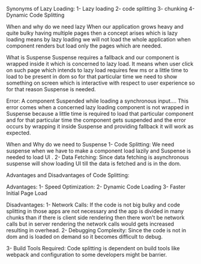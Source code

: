 Synonyms of Lazy Loading:
1- Lazy loading
2- code splitting
3- chunking
4- Dynamic Code Splitting

When and why do we need lazy
When our application grows heavy and quite bulky having multiple pages then a concept arises which is lazy loading means by lazy loading we will not load the whole application when component renders but load only the pages which are needed.

What is Suspense
Suspense requires a fallback and our component is wrapped inside it which is concerned to lazy load. It means when user click on such page which intends to lazy load requires few ms or a little time to load to be present in dom so for that particular time we need to show something on screen which is interactive with respect to user experience so for that reason Suspense is needed.

Error: A component Suspended while loading a synchronous input….
This error comes when a concerned lazy loading component is not wrapped in Suspense because a little time is required to load that particular component and for that particular time the component gets suspended and the error occurs by wrapping it inside Suspense and providing fallback it will work as expected.

When and Why do we need to Suspense
1- Code Splitting:
We need suspense when we have to make a component load lazily and Suspense is needed to load UI .
2- Data Fetching:
Since data fetching is asynchronous suspense will show loading UI till the data is fetched and is in the dom.

Advantages and Disadvantages of Code Splitting:

Advantages:
1- Speed Optimization:
2- Dynamic Code Loading
3-  Faster Initial Page Load

Disadvantages:
1- Network Calls:
If the code is not big bulky and code splitting in those apps are not necessary and the app is divided in many chunks than if there is client side rendering then there won’t be network calls but in server rendering the network calls would gets increased resulting in overhead.
2- Debugging Complexity:
Since the code is not in dom and is loaded on demand so it becomes difficult to debug.

3- Build Tools Required:
Code splitting is dependent on build tools like webpack and configuration to some developers might be barrier.

